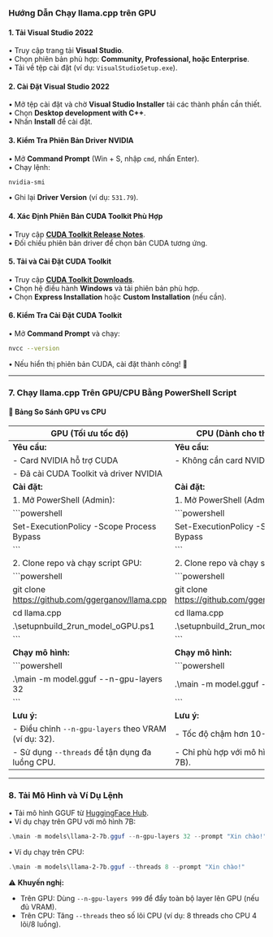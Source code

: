 ### Hướng Dẫn Chạy llama.cpp trên GPU

#### 1. Tải Visual Studio 2022  
• Truy cập trang tải **Visual Studio**.  
• Chọn phiên bản phù hợp: **Community, Professional, hoặc Enterprise**.  
• Tải về tệp cài đặt (ví dụ: `VisualStudioSetup.exe`).  

#### 2. Cài Đặt Visual Studio 2022  
• Mở tệp cài đặt và chờ **Visual Studio Installer** tải các thành phần cần thiết.  
• Chọn **Desktop development with C++**.  
• Nhấn **Install** để cài đặt.  

#### 3. Kiểm Tra Phiên Bản Driver NVIDIA  
• Mở **Command Prompt** (Win + S, nhập `cmd`, nhấn Enter).  
• Chạy lệnh:  
```sh
nvidia-smi
```  
• Ghi lại **Driver Version** (ví dụ: `531.79`).  

#### 4. Xác Định Phiên Bản CUDA Toolkit Phù Hợp  
• Truy cập [**CUDA Toolkit Release Notes**](https://docs.nvidia.com/cuda/cuda-toolkit-release-notes/index.html).  
• Đối chiếu phiên bản driver để chọn bản CUDA tương ứng.  

#### 5. Tải và Cài Đặt CUDA Toolkit  
• Truy cập [**CUDA Toolkit Downloads**](https://developer.nvidia.com/cuda-downloads).  
• Chọn hệ điều hành **Windows** và tải phiên bản phù hợp.  
• Chọn **Express Installation** hoặc **Custom Installation** (nếu cần).  

#### 6. Kiểm Tra Cài Đặt CUDA Toolkit  
• Mở **Command Prompt** và chạy:  
```sh
nvcc --version
```  
• Nếu hiển thị phiên bản CUDA, cài đặt thành công! 🎉  

---

### 7. Chạy llama.cpp Trên GPU/CPU Bằng PowerShell Script  

#### 🔸 **Bảng So Sánh GPU vs CPU**  

| **GPU** (Tối ưu tốc độ)                           | **CPU** (Dành cho thử nghiệm)                    |
|---------------------------------------------------|---------------------------------------------------|
| **Yêu cầu:**                                      | **Yêu cầu:**                                      |
| - Card NVIDIA hỗ trợ CUDA                         | - Không cần card NVIDIA                          |
| - Đã cài CUDA Toolkit và driver NVIDIA            |                                                  |
| **Cài đặt:**                                      | **Cài đặt:**                                      |
| 1. Mở PowerShell (Admin):                         | 1. Mở PowerShell (Admin):                        |
| ```powershell                                     | ```powershell                                     |
| Set-ExecutionPolicy -Scope Process Bypass         | Set-ExecutionPolicy -Scope Process Bypass        |
| ```                                               | ```                                               |
| 2. Clone repo và chạy script GPU:                 | 2. Clone repo và chạy script CPU:                |
| ```powershell                                     | ```powershell                                     |
| git clone https://github.com/ggerganov/llama.cpp  | git clone https://github.com/ggerganov/llama.cpp  |
| cd llama.cpp                                      | cd llama.cpp                                      |
| .\setupnbuild_2run_model_oGPU.ps1                 | .\setupnbuild_2run_model_oCPU.ps1                |
| ```                                               | ```                                               |
| **Chạy mô hình:**                                 | **Chạy mô hình:**                                 |
| ```powershell                                     | ```powershell                                     |
| .\main -m model.gguf --n-gpu-layers 32            | .\main -m model.gguf --threads 8                 |
| ```                                               | ```                                               |
| **Lưu ý:**                                        | **Lưu ý:**                                        |
| - Điều chỉnh `--n-gpu-layers` theo VRAM (ví dụ: 32). | - Tốc độ chậm hơn 10-50x so với GPU.             |
| - Sử dụng `--threads` để tận dụng đa luồng CPU.   | - Chỉ phù hợp với mô hình nhỏ (dưới 7B).          |

---

### 8. Tải Mô Hình và Ví Dụ Lệnh  
• Tải mô hình GGUF từ [HuggingFace Hub](https://huggingface.co/models?search=gguf).  
• Ví dụ chạy trên GPU với mô hình 7B:  
```powershell
.\main -m models\llama-2-7b.gguf --n-gpu-layers 32 --prompt "Xin chào!"
```  
• Ví dụ chạy trên CPU:  
```powershell
.\main -m models\llama-2-7b.gguf --threads 8 --prompt "Xin chào!"
```  

⚠️ **Khuyến nghị:**  
- Trên GPU: Dùng `--n-gpu-layers 999` để đẩy toàn bộ layer lên GPU (nếu đủ VRAM).  
- Trên CPU: Tăng `--threads` theo số lõi CPU (ví dụ: 8 threads cho CPU 4 lõi/8 luồng).
